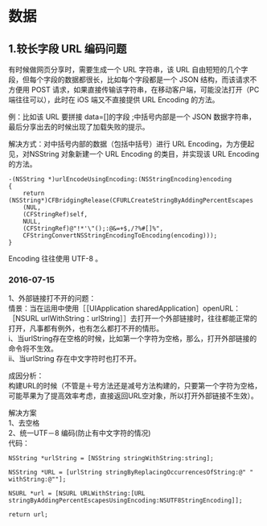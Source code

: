 # 数据
		
## 1.较长字段 URL 编码问题

有时候做网页分享时，需要生成一个 URL 字符串，该 URL 自由短短的几个字段，但每个字段的数据都很长，比如每个字段都是一个 JSON 结构，而该请求不方便用 POST 请求，如果直接传输该字符串，在移动客户端，可能没法打开（PC端往往可以），此时在 iOS 端又不直接提供 URL Encoding 的方法。

例：比如该 URL 要拼接 data=[]的字段 ;中括号内部是一个 JSON 数据字符串，最后分享出去的时候出现了加载失败的提示。

解决方式：对中括号内部的数据（包括中括号）进行 URL Encoding，为方便起见，对NSString 对象新建一个 URL Encoding 的类目，并实现该 URL Encoding 的方法。


    -(NSString *)urlEncodeUsingEncoding:(NSStringEncoding)encoding 
    {
    	return (NSString*)CFBridgingRelease(CFURLCreateStringByAddingPercentEscapes
    	(NUL,
    	(CFStringRef)self,
    	NULL,
    	(CFStringRef)@"!*'\"();:@&=+$,/?%#[]%",
    	CFStringConvertNSStringEncodingToEncoding(encoding)));
    }

Encoding 往往使用 UTF-8 。



### 2016-07-15

1、外部链接打不开的问题：    
情景：当在运用中使用［［UIApplication sharedApplication］openURL：［NSURL urlWithString：urlString］］去打开一个外部链接时，往往都能正常的打开，凡事都有例外，也有怎么都打不开的情形。    
i、当urlString存在空格的时候，比如第一个字符为空格，那么，打开外部链接的命令将不生效。    
ii、当urlString 存在中文字符时也打不开。    

成因分析：    
构建URL的时候（不管是＋号方法还是减号方法构建的，只要第一个字符为空格，可能苹果为了提高效率考虑，直接返回URL空对象，所以打开外部链接不生效）。    

解决方案  
1、去空格    
2、统一UTF－8 编码(防止有中文字符的情况)    
代码：    

    NSString *urlString = [NSString stringWithString:string];
    
    NSString *URL = [urlString stringByReplacingOccurrencesOfString:@" " withString:@""];
    
    NSURL *url = [NSURL URLWithString:[URL stringByAddingPercentEscapesUsingEncoding:NSUTF8StringEncoding]];
    
    return url;

